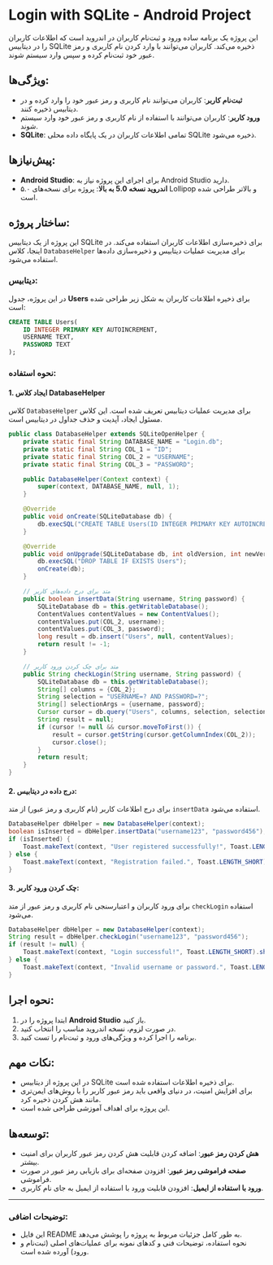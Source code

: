 # Login with SQLite - Android Project

این پروژه یک برنامه ساده ورود و ثبت‌نام کاربران در اندروید است که اطلاعات کاربران را در دیتابیس SQLite ذخیره می‌کند. کاربران می‌توانند با وارد کردن نام کاربری و رمز عبور خود ثبت‌نام کرده و سپس وارد سیستم شوند.

## ویژگی‌ها:
- **ثبت‌نام کاربر**: کاربران می‌توانند نام کاربری و رمز عبور خود را وارد کرده و در دیتابیس ذخیره کنند.
- **ورود کاربر**: کاربران می‌توانند با استفاده از نام کاربری و رمز عبور خود وارد سیستم شوند.
- **SQLite**: تمامی اطلاعات کاربران در یک پایگاه داده محلی SQLite ذخیره می‌شود.

## پیش‌نیازها:
- **Android Studio**: برای اجرای این پروژه نیاز به Android Studio دارید.
- **اندروید نسخه 5.0 به بالا**: پروژه برای نسخه‌های ۵.۰ Lollipop و بالاتر طراحی شده است.

## ساختار پروژه:
این پروژه از یک دیتابیس SQLite برای ذخیره‌سازی اطلاعات کاربران استفاده می‌کند. در اینجا، کلاس `DatabaseHelper` برای مدیریت عملیات دیتابیس و ذخیره‌سازی داده‌ها استفاده می‌شود.

### دیتابیس:

در این پروژه، جدول **Users** برای ذخیره اطلاعات کاربران به شکل زیر طراحی شده است:

```sql
CREATE TABLE Users(
    ID INTEGER PRIMARY KEY AUTOINCREMENT,
    USERNAME TEXT,
    PASSWORD TEXT
);
```

### نحوه استفاده:

#### 1. **ایجاد کلاس DatabaseHelper**

کلاس `DatabaseHelper` برای مدیریت عملیات دیتابیس تعریف شده است. این کلاس مسئول ایجاد، آپدیت و حذف جداول در دیتابیس است.

```java
public class DatabaseHelper extends SQLiteOpenHelper {
    private static final String DATABASE_NAME = "Login.db";
    private static final String COL_1 = "ID";
    private static final String COL_2 = "USERNAME";
    private static final String COL_3 = "PASSWORD";

    public DatabaseHelper(Context context) {
        super(context, DATABASE_NAME, null, 1);
    }

    @Override
    public void onCreate(SQLiteDatabase db) {
        db.execSQL("CREATE TABLE Users(ID INTEGER PRIMARY KEY AUTOINCREMENT, USERNAME TEXT, PASSWORD TEXT)");
    }

    @Override
    public void onUpgrade(SQLiteDatabase db, int oldVersion, int newVersion) {
        db.execSQL("DROP TABLE IF EXISTS Users");
        onCreate(db);
    }

    // متد برای درج داده‌های کاربر
    public boolean insertData(String username, String password) {
        SQLiteDatabase db = this.getWritableDatabase();
        ContentValues contentValues = new ContentValues();
        contentValues.put(COL_2, username);
        contentValues.put(COL_3, password);
        long result = db.insert("Users", null, contentValues);
        return result != -1;
    }

    // متد برای چک کردن ورود کاربر
    public String checkLogin(String username, String password) {
        SQLiteDatabase db = this.getWritableDatabase();
        String[] columns = {COL_2};
        String selection = "USERNAME=? AND PASSWORD=?";
        String[] selectionArgs = {username, password};
        Cursor cursor = db.query("Users", columns, selection, selectionArgs, null, null, null);
        String result = null;
        if (cursor != null && cursor.moveToFirst()) {
            result = cursor.getString(cursor.getColumnIndex(COL_2));
            cursor.close();
        }
        return result;
    }
}
```

#### 2. **درج داده در دیتابیس**:
برای درج اطلاعات کاربر (نام کاربری و رمز عبور) از متد `insertData` استفاده می‌شود.

```java
DatabaseHelper dbHelper = new DatabaseHelper(context);
boolean isInserted = dbHelper.insertData("username123", "password456");
if (isInserted) {
    Toast.makeText(context, "User registered successfully!", Toast.LENGTH_SHORT).show();
} else {
    Toast.makeText(context, "Registration failed.", Toast.LENGTH_SHORT).show();
}
```

#### 3. **چک کردن ورود کاربر**:
برای ورود کاربران و اعتبارسنجی نام کاربری و رمز عبور از متد `checkLogin` استفاده می‌شود.

```java
DatabaseHelper dbHelper = new DatabaseHelper(context);
String result = dbHelper.checkLogin("username123", "password456");
if (result != null) {
    Toast.makeText(context, "Login successful!", Toast.LENGTH_SHORT).show();
} else {
    Toast.makeText(context, "Invalid username or password.", Toast.LENGTH_SHORT).show();
}
```

## نحوه اجرا:

1. ابتدا پروژه را در **Android Studio** باز کنید.
2. در صورت لزوم، نسخه اندروید مناسب را انتخاب کنید.
3. برنامه را اجرا کرده و ویژگی‌های ورود و ثبت‌نام را تست کنید.

## نکات مهم:
- در این پروژه از دیتابیس SQLite برای ذخیره اطلاعات استفاده شده است.
- برای افزایش امنیت، در دنیای واقعی باید رمز عبور کاربر را با روش‌های ایمن‌تری مانند هش کردن ذخیره کرد.
- این پروژه برای اهداف آموزشی طراحی شده است.

## توسعه‌ها:
- **هش کردن رمز عبور**: اضافه کردن قابلیت هش کردن رمز عبور کاربران برای امنیت بیشتر.
- **صفحه فراموشی رمز عبور**: افزودن صفحه‌ای برای بازیابی رمز عبور در صورت فراموشی.
- **ورود با استفاده از ایمیل**: افزودن قابلیت ورود با استفاده از ایمیل به جای نام کاربری.


---

### توضیحات اضافی:

- این فایل README به طور کامل جزئیات مربوط به پروژه را پوشش می‌دهد.
- نحوه استفاده، توضیحات فنی و کدهای نمونه برای عملیات‌های اصلی (ثبت‌نام و ورود) آورده شده است.
